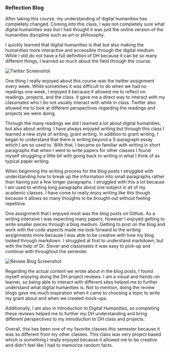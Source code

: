 ### **Reflection Blog**


After taking this course, my understanding of digital humanities has completely changed. Coming into this class, I was not completely sure what digital humanities was but I had thought it was just the online version of the humanities discipline such as art or philosophy. 

I quickly learned that digital humanities is that but also making the humanities more interactive and accessible through the digital medium. While I still do not have a full definition of DH because it can be so many different things, I learned so much about the field through the course. 

![Twitter Screenshot](https://kelseyhark.github.io/kelseyharkcnu/images/tweet.png)

One thing I really enjoyed about this course was the twitter assignment every week. While sometimes it was difficult to do when we had no readings one week, I enjoyed it because it allowed me to reflect on readings, projects, and the class. It gave me a direct way to interact with my classmates who I do not usually interact with while in class. Twitter also allowed me to look at different perspectives regarding the readings and projects we were doing. 

Through the many readings we did I learned a lot about digital humanities, but also about writing. I have always enjoyed writing but through this class I learned a new style of writing, grant writing. In addition to grant writing, I began to understand that there is writing beyond a 5-paragraph essay which I am so used to. With that, I became so familiar with writing in short paragraphs that when I went to write papers for other classes I found myself struggling a little bit with going back to writing in what I think of as typical paper writing. 

When beginning the writing process for the blog posts I struggled with understanding how to break up the information into small paragraphs rather than having just a few longer paragraphs. I struggled with this a lot because I am used to writing long paragraphs about one subject in all of my academic classes. I have come to really enjoy writing like this though because it allows so many thoughts to be brought out without feeling repetitive. 

One assignment that I enjoyed most was the blog posts on Github. As a writing intensive I was expecting many papers, however I enjoyed getting to write smaller pieces through a blog medium. Getting to post on the blog and work with the code aspects made me look forward to the writing assignments more because I was able to be creative with how my blog looked through markdown. I struggled at first to understand markdown, but with the help of Dr. Stover and classmates it was easy to pick-up and continue with throughout the semester. 

![Review Blog Screenshot](https://kelseyhark.github.io/kelseyharkcnu/images/blogpost.png)

Regarding the actual content we wrote about in the blog posts, I found myself enjoying doing the DH project reviews. I am a visual and hands-on learner, so being able to interact with different sites helped me to further understand what digital humanities is. Not to mention, doing the review blogs gave me much inspiration when it came to choosing a topic to write my grant about and when we created mock-ups. 

Additionally, I am also in Introduction to Digital Humanities, so completing these reviews helped me to further my DH understanding and bring different perspectives to my introduction to DH class and projects. 

Overall, this has been one of my favorite classes this semester because it was so different from my other classes. This class was very project based which is something I really enjoyed because it allowed me to be creative and didn’t feel like I had to memorize random facts. 


